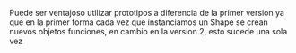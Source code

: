 Puede ser ventajoso utilizar prototipos a diferencia de la primer version ya que en la primer forma cada vez que instanciamos un Shape se crean nuevos objetos funciones, en cambio en la version 2, esto sucede una sola vez